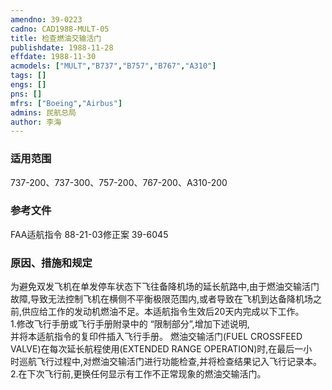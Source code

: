 ```yaml
---
amendno: 39-0223  
cadno: CAD1988-MULT-05  
title: 检查燃油交输活门  
publishdate: 1988-11-28  
effdate: 1988-11-30  
acmodels: ["MULT","B737","B757","B767","A310"]  
tags: []  
engs: []  
pns: []  
mfrs: ["Boeing","Airbus"]  
admins: 民航总局  
author: 李海  
---
```

  
### 适用范围  
737-200、737-300、757-200、767-200、A310-200  
  
<!--more-->  
### 参考文件  
  FAA适航指令 88-21-03修正案 39-6045  
  
### 原因、措施和规定  

  为避免双发飞机在单发停车状态下飞往备降机场的延长航路中,由于燃油交输活门故障,导致无法控制飞机在横侧不平衡极限范围内,或者导致在飞机到达备降机场之前,供应给工作的发动机燃油不足。本适航指令生效后20天内完成以下工作。  
  1.修改飞行手册或飞行手册附录中的 “限制部分”,增加下述说明,  
并将本适航指令的复印件插入飞行手册。 燃油交输活门(FUEL CROSSFEED VALVE)在每次延长航程使用(EXTENDED RANGE OPERATION)时,在最后一小  
时巡航飞行过程中,对燃油交输活门进行功能检查,并将检查结果记入飞行记录本。  
  2.在下次飞行前,更换任何显示有工作不正常现象的燃油交输活门。  
  
